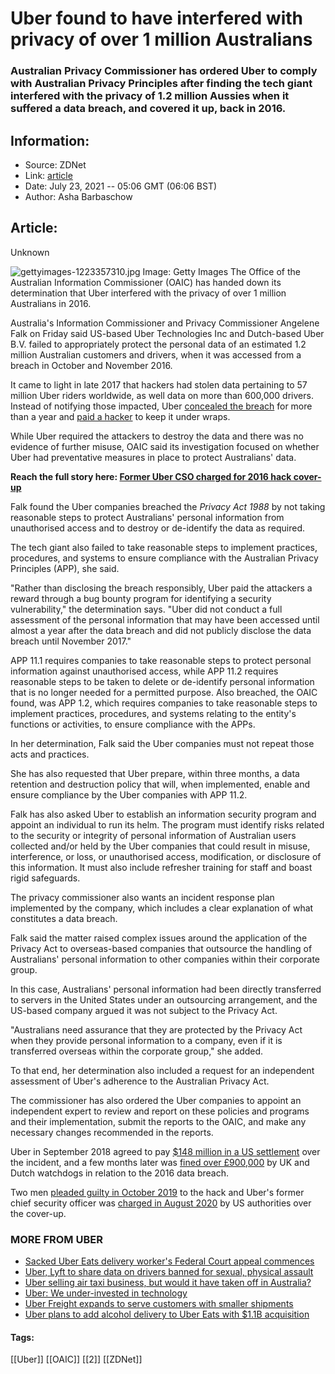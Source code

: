 # Uber found to have interfered with privacy of over 1 million Australians
### Australian Privacy Commissioner has ordered Uber to comply with Australian Privacy Principles after finding the tech giant interfered with the privacy of 1.2 million Aussies when it suffered a data breach, and covered it up, back in 2016.

## Information:
+ Source: ZDNet
+ Link: [article](https://www.zdnet.com/article/uber-found-to-have-interfered-with-privacy-of-over-1-million-australians/)
+ Date: July 23, 2021 -- 05:06 GMT (06:06 BST)
+ Author: Asha Barbaschow


## Article:
Unknown

![gettyimages-1223357310.jpg](https://www.zdnet.com/a/hub/i/r/2021/07/23/d42dd839-d2c7-41f0-9a90-1fd7ade314ea/resize/1200xauto/9e3f28e3c7d977bb91da9f7ddddabc4a/gettyimages-1223357310.jpg)
 Image: Getty Images
 The Office of the Australian Information Commissioner (OAIC) has handed down its determination that Uber interfered with the privacy of over 1 million Australians in 2016.

Australia's Information Commissioner and Privacy Commissioner Angelene Falk on Friday said US-based Uber Technologies Inc and Dutch-based Uber B.V. failed to appropriately protect the personal data of an estimated 1.2 million Australian customers and drivers, when it was accessed from a breach in October and November 2016.

It came to light in late 2017 that hackers had stolen data pertaining to 57 million Uber riders worldwide, as well data on more than 600,000 drivers. Instead of notifying those impacted, Uber [concealed the breach](https://www.zdnet.com/article/uber-concealed-hack-of-57-million-accounts-for-more-than-a-year/) for more than a year and [paid a hacker](https://www.zdnet.com/article/uber-paid-20-year-old-man-to-hide-data-breach-destroy-information/) to keep it under wraps.

While Uber required the attackers to destroy the data and there was no evidence of further misuse, OAIC said its investigation focused on whether Uber had preventative measures in place to protect Australians' data.

**Reach the full story here: [Former Uber CSO charged for 2016 hack cover-up](https://www.zdnet.com/article/former-uber-cso-charged-for-2016-hack-cover-up/)**

Falk found the Uber companies breached the *Privacy Act 1988* by not taking reasonable steps to protect Australians' personal information from unauthorised access and to destroy or de-identify the data as required. 

The tech giant also failed to take reasonable steps to implement practices, procedures, and systems to ensure compliance with the Australian Privacy Principles (APP), she said.






"Rather than disclosing the breach responsibly, Uber paid the attackers a reward through a bug bounty program for identifying a security vulnerability," the determination says. "Uber did not conduct a full assessment of the personal information that may have been accessed until almost a year after the data breach and did not publicly disclose the data breach until November 2017."

APP 11.1 requires companies to take reasonable steps to protect personal information against unauthorised access, while APP 11.2 requires reasonable steps to be taken to delete or de-identify personal information that is no longer needed for a permitted purpose. Also breached, the OAIC found, was APP 1.2, which requires companies to take reasonable steps to implement practices, procedures, and systems relating to the entity's functions or activities, to ensure compliance with the APPs.

In her determination, Falk said the Uber companies must not repeat those acts and practices.

She has also requested that Uber prepare, within three months, a data retention and destruction policy that will, when implemented, enable and ensure compliance by the Uber companies with APP 11.2.

Falk has also asked Uber to establish an information security program and appoint an individual to run its helm. The program must identify risks related to the security or integrity of personal information of Australian users collected and/or held by the Uber companies that could result in misuse, interference, or loss, or unauthorised access, modification, or disclosure of this information. It must also include refresher training for staff and boast rigid safeguards.

The privacy commissioner also wants an incident response plan implemented by the company, which includes a clear explanation of what constitutes a data breach.

Falk said the matter raised complex issues around the application of the Privacy Act to overseas-based companies that outsource the handling of Australians' personal information to other companies within their corporate group.

In this case, Australians' personal information had been directly transferred to servers in the United States under an outsourcing arrangement, and the US-based company argued it was not subject to the Privacy Act.

"Australians need assurance that they are protected by the Privacy Act when they provide personal information to a company, even if it is transferred overseas within the corporate group," she added.

To that end, her determination also included a request for an independent assessment of Uber's adherence to the Australian Privacy Act.

The commissioner has also ordered the Uber companies to appoint an independent expert to review and report on these policies and programs and their implementation, submit the reports to the OAIC, and make any necessary changes recommended in the reports.

Uber in September 2018 agreed to pay [$148 million in a US settlement](https://www.zdnet.com/article/uber-to-pay-148-million-in-settlment-over-2016-data-breach-and-cover-up/) over the incident, and a few months later was [fined over £900,000](https://www.zdnet.com/article/uber-fined-900000-by-uk-dutch-privacy-regulators-over-2016-data-breach/) by UK and Dutch watchdogs in relation to the 2016 data breach.

Two men [pleaded guilty in October 2019](https://www.zdnet.com/article/hackers-who-extorted-uber-and-linkedin-plead-guilty/) to the hack and Uber's former chief security officer was [charged in August 2020](https://www.zdnet.com/article/former-uber-cso-charged-for-2016-hack-cover-up/) by US authorities over the cover-up.

### MORE FROM UBER

* [Sacked Uber Eats delivery worker's Federal Court appeal commences](https://www.zdnet.com/article/sacked-uber-eats-delivery-workers-federal-court-appeal-commences/)
* [Uber, Lyft to share data on drivers banned for sexual, physical assault](https://www.zdnet.com/article/uber-lyft-to-share-data-on-drivers-banned-for-sexual-physical-assault/)
* [Uber selling air taxi business, but would it have taken off in Australia?](https://www.zdnet.com/article/uber-reportedly-selling-air-taxi-business-but-would-it-have-taken-off-in-australia/)
* [Uber: We under-invested in technology](https://www.zdnet.com/article/uber-we-under-invested-in-technology/)
* [Uber Freight expands to serve customers with smaller shipments](https://www.zdnet.com/article/uber-freight-expands-into-a-new-trucking-market-to-serve-customers-with-smaller-shipments/)
* [Uber plans to add alcohol delivery to Uber Eats with $1.1B acquisition](https://www.zdnet.com/article/uber-plans-to-add-alcohol-delivery-to-uber-eats-with-1-1b-acquisition/)





#### Tags:
[[Uber]] [[OAIC]] [[2]] [[ZDNet]]
